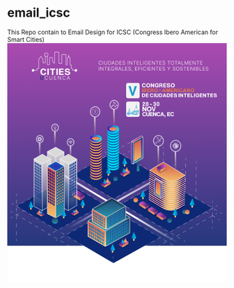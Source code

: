 # email_icsc
This Repo contain to Email Design for ICSC (Congress Ibero American for Smart Cities)
![HeaderSuffix](HeaderSuffix.png)
